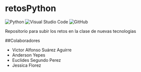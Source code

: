 # retosPython

![Python](https://img.shields.io/badge/python-3670A0?style=for-the-badge&logo=python&logoColor=ffdd54)
![Visual Studio Code](https://img.shields.io/badge/Visual%20Studio%20Code-0078d7.svg?style=for-the-badge&logo=visual-studio-code&logoColor=white)
![GitHub](https://img.shields.io/badge/github-%23121011.svg?style=for-the-badge&logo=github&logoColor=white)

Repositorio para subir los retos en la clase de nuevas tecnologias

##Colaboradores

- Victor Alfonso Suárez Aguirre
- Anderson Yepes
- Euclides Segundo Perez
- Jessica Florez


